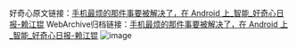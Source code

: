 好奇心原文链接：[手机最烦的那件事要被解决了，在 Android 上_智能_好奇心日报-赖江锟](https://www.qdaily.com/articles/7649.html)
WebArchive归档链接：[手机最烦的那件事要被解决了，在 Android 上_智能_好奇心日报-赖江锟](http://web.archive.org/web/20190623172545/https://www.qdaily.com/articles/7649.html)
![image](http://ww3.sinaimg.cn/large/007d5XDply1g3wjncoeyfj30u02u07rg)